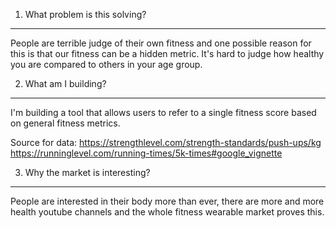 1. What problem is this solving?
---------------------------------------
People are terrible judge of their own fitness and one possible reason for this is that our fitness can be a hidden metric. It's hard to judge how healthy you are compared to others in your age group.

2. What am I building?
---------------------------------------
I'm building a tool that allows users to refer to a single fitness score based on general fitness metrics.

Source for data:
https://strengthlevel.com/strength-standards/push-ups/kg
https://runninglevel.com/running-times/5k-times#google_vignette

3. Why the market is interesting?
---------------------------------------
People are interested in their body more than ever, there are more and more health youtube channels and the whole fitness wearable market proves this.

